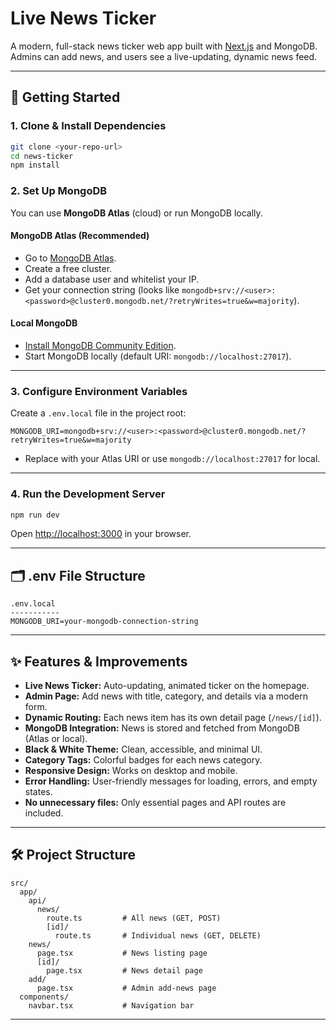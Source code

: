 # Live News Ticker

A modern, full-stack news ticker web app built with [Next.js](https://nextjs.org) and MongoDB.  
Admins can add news, and users see a live-updating, dynamic news feed.

---

## 🚀 Getting Started

### 1. Clone & Install Dependencies

```bash
git clone <your-repo-url>
cd news-ticker
npm install
```

### 2. Set Up MongoDB

You can use **MongoDB Atlas** (cloud) or run MongoDB locally.

#### **MongoDB Atlas (Recommended)**
- Go to [MongoDB Atlas](https://www.mongodb.com/atlas/database).
- Create a free cluster.
- Add a database user and whitelist your IP.
- Get your connection string (looks like `mongodb+srv://<user>:<password>@cluster0.mongodb.net/?retryWrites=true&w=majority`).

#### **Local MongoDB**
- [Install MongoDB Community Edition](https://www.mongodb.com/try/download/community).
- Start MongoDB locally (default URI: `mongodb://localhost:27017`).

---

### 3. Configure Environment Variables

Create a `.env.local` file in the project root:

```env
MONGODB_URI=mongodb+srv://<user>:<password>@cluster0.mongodb.net/?retryWrites=true&w=majority
```
- Replace with your Atlas URI or use `mongodb://localhost:27017` for local.

---

### 4. Run the Development Server

```bash
npm run dev
```

Open [http://localhost:3000](http://localhost:3000) in your browser.

---

## 🗂️ .env File Structure

```
.env.local
-----------
MONGODB_URI=your-mongodb-connection-string
```

---

## ✨ Features & Improvements

- **Live News Ticker:** Auto-updating, animated ticker on the homepage.
- **Admin Page:** Add news with title, category, and details via a modern form.
- **Dynamic Routing:** Each news item has its own detail page (`/news/[id]`).
- **MongoDB Integration:** News is stored and fetched from MongoDB (Atlas or local).
- **Black & White Theme:** Clean, accessible, and minimal UI.
- **Category Tags:** Colorful badges for each news category.
- **Responsive Design:** Works on desktop and mobile.
- **Error Handling:** User-friendly messages for loading, errors, and empty states.
- **No unnecessary files:** Only essential pages and API routes are included.

---

## 🛠️ Project Structure

```
src/
  app/
    api/
      news/
        route.ts         # All news (GET, POST)
        [id]/
          route.ts       # Individual news (GET, DELETE)
    news/
      page.tsx           # News listing page
      [id]/
        page.tsx         # News detail page
    add/
      page.tsx           # Admin add-news page
  components/
    navbar.tsx           # Navigation bar
```

---